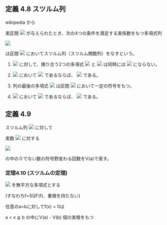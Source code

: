 ## 定義 4.8 スツルム列

wikipedia から

実区間 <img src="https://latex.codecogs.com/gif.latex?%5Cdpi%7B120%7D%20%5Cdisplaystyle%20%5Ba%2Cb%5D"> が与えられたとき、次の4つの条件を満足する実係数をもつ多項式列

<img src="https://latex.codecogs.com/gif.latex?%5Cdpi%7B120%7D%20%5Cdisplaystyle%20f_%7B0%7D%28x%29%2C%7Ef_%7B1%7D%28x%29%2C%7Ef_%7B2%7D%28x%29%2C%7E%5Ccdots%20%2C%7Ef_%7Bl%7D%28x%29">

は区間 <img src="https://latex.codecogs.com/gif.latex?%5Cdpi%7B120%7D%20%5Cdisplaystyle%20%5Ba%2Cb%5D"> においてスツルム列（スツルム関数列）をなすという。

1. <img src="https://latex.codecogs.com/gif.latex?%5Cdpi%7B120%7D%20%5Cdisplaystyle%20%5Cforall%20x%5Cin%20%5Ba%2Cb%5D"> に対して、隣り合う2つの多項式 <img src="https://latex.codecogs.com/gif.latex?%5Cdpi%7B120%7D%20%5Cdisplaystyle%20f_%7Bk%7D%28x%29"> と <img src="https://latex.codecogs.com/gif.latex?%5Cdpi%7B120%7D%20%5Cdisplaystyle%20f_%7Bk+1%7D%28x%29"> は同時には <img src="https://latex.codecogs.com/gif.latex?%5Cdpi%7B120%7D%20%5Cdisplaystyle%200"> にならない。

1. <img src="https://latex.codecogs.com/gif.latex?%5Cdpi%7B120%7D%20%5Cdisplaystyle%20x_%7B0%7D%5Cin%20%5Ba%2Cb%5D"> において <img src="https://latex.codecogs.com/gif.latex?%5Cdpi%7B120%7D%20%5Cdisplaystyle%20f_%7Bk%7D%28x_%7B0%7D%29%28k%3D1%2C2%2C%5Ccdots%20%2Cl-1%29"> であるならば、 <img src="https://latex.codecogs.com/gif.latex?%5Cdpi%7B120%7D%20%5Cdisplaystyle%20f_%7Bk-1%7D%28x_%7B0%7D%29f_%7Bk+1%7D%28x_%7B0%7D%29%3E0"> である。

0. 列の最後の多項式 <img src="https://latex.codecogs.com/gif.latex?%5Cdpi%7B120%7D%20%5Cdisplaystyle%20f_%7Bl%7D%28x%29"> は区間 <img src="https://latex.codecogs.com/gif.latex?%5Cdpi%7B120%7D%20%5Cdisplaystyle%20%5Ba%2Cb%5D"> において一定の符号をもつ。

0. <img src="https://latex.codecogs.com/gif.latex?%5Cdpi%7B120%7D%20%5Cdisplaystyle%20x_%7B0%7D%5Cin%20%5Ba%2Cb%5D"> において <img src="https://latex.codecogs.com/gif.latex?%5Cdpi%7B120%7D%20%5Cdisplaystyle%20f_%7B0%7D%28x_%7B0%7D%29%3D0"> であるならば、 <img src="https://latex.codecogs.com/gif.latex?%5Cdpi%7B120%7D%20%5Cdisplaystyle%20f_%7B0%7D%27%28x_%7B0%7D%29f_%7B1%7D%28x_%7B0%7D%29%3E0"> である。

## 定義 4.9

スツルム列 <img src="https://latex.codecogs.com/gif.latex?%5Cdpi%7B120%7D%20f_0%2C...%2Cf_N"> に対して

実数 <img src="https://latex.codecogs.com/gif.latex?%5Cdpi%7B120%7D%20a"> に対する

<img src="https://latex.codecogs.com/gif.latex?%5Cdpi%7B120%7D%20f_0%28a%29%2C%20...%2C%20f_0%28a%29">

の中の０でない数の符号野変わる回数をV(a)で表す。


### 定理4.10 (スツルムの定理)

<img src="https://latex.codecogs.com/gif.latex?%5Cdpi%7B120%7D%20f%28x%29%5Cin%20%5CBbb%20R%5Bx%5D"> を無平方な多項式とする

(すなわちf=SQF(f)、重根を持たない)

任意のa<bに対してf(x) = 0は

a < x ≦ b の中にV(a) - V(b) 個の実根をもつ
